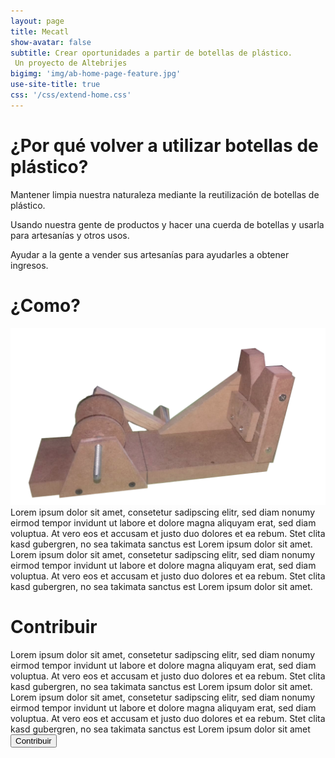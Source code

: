```yaml
---
layout: page
title: Mecatl
show-avatar: false
subtitle: Crear oportunidades a partir de botellas de plástico.
 Un proyecto de Altebrijes
bigimg: 'img/ab-home-page-feature.jpg'
use-site-title: true
css: '/css/extend-home.css'
---
```


<h1 class="text-center">¿Por qué volver a utilizar botellas de plástico?</h1>

<div class="spacer"></div>

<div class="row text-center">
  <div class="col-md-4 col-md-offset-0 col-sm-4 col-sm-offset-0 col-xs-12 col-xs-offset-0 text-center">
    <div class="project-card">
      <a>
        <span class="fa-stack fa-4x">
          <i class="fa fa-square fa-stack-2x stack-color"></i>
          <i class="fa fa-building fa-stack-1x fa-inverse"></i>
        </span>
        <p class="text-muted">Mantener limpia nuestra naturaleza mediante la reutilización de botellas de plástico.</p>
      </a>
    </div>
  </div>
 <div class="row text-center">
  <div class="col-md-4 col-md-offset-0 col-sm-4 col-sm-offset-0 col-xs-12 col-xs-offset-0 text-center">
    <div class="project-card">
      <a>
        <span class="fa-stack fa-4x">
          <i class="fa fa-square fa-stack-2x stack-color"></i>
          <i class="fa fa-cut fa-stack-1x fa-inverse"></i>
        </span>
        <p class="text-muted">Usando nuestra gente de productos y hacer una cuerda de botellas y usarla para artesanías y otros usos.</p>
      </a>
    </div>
  </div>
  <div class="row text-center">
  <div class="col-md-4 col-md-offset-0 col-sm-4 col-sm-offset-0 col-xs-12 col-xs-offset-0 text-center">
    <div class="project-card">
      <a>
        <span class="fa-stack fa-4x">
          <i class="fa fa-square fa-stack-2x stack-color"></i>
          <i class="fa fa-money fa-stack-1x fa-inverse"></i>
        </span>
        <p class="text-muted">Ayudar a la gente a vender sus artesanías para ayudarles a obtener ingresos.</p>
      </a>
    </div>
  </div>
</div>
<h1 class="text-center">¿Como?</h1>
 <img src="img/product.png" />
Lorem ipsum dolor sit amet, consetetur sadipscing elitr, sed diam nonumy eirmod tempor invidunt ut labore et dolore magna aliquyam erat, sed diam voluptua. At vero eos et accusam et justo duo dolores et ea rebum. Stet clita kasd gubergren, no sea takimata sanctus est Lorem ipsum dolor sit amet. Lorem ipsum dolor sit amet, consetetur sadipscing elitr, sed diam nonumy eirmod tempor invidunt ut labore et dolore magna aliquyam erat, sed diam voluptua. At vero eos et accusam et justo duo dolores et ea rebum. Stet clita kasd gubergren, no sea takimata sanctus est Lorem ipsum dolor sit amet.

<h1 class="text-center"><h1>Contribuir</h1>
Lorem ipsum dolor sit amet, consetetur sadipscing elitr, sed diam nonumy eirmod tempor invidunt ut labore et dolore magna aliquyam erat, sed diam voluptua. At vero eos et accusam et justo duo dolores et ea rebum. Stet clita kasd gubergren, no sea takimata sanctus est Lorem ipsum dolor sit amet. Lorem ipsum dolor sit amet, consetetur sadipscing elitr, sed diam nonumy eirmod tempor invidunt ut labore et dolore magna aliquyam erat, sed diam voluptua. At vero eos et accusam et justo duo dolores et ea rebum. Stet clita kasd gubergren, no sea takimata sanctus est Lorem ipsum dolor sit amet<br>
<button type="button" class="btn btn-primary">Contribuir</button>





